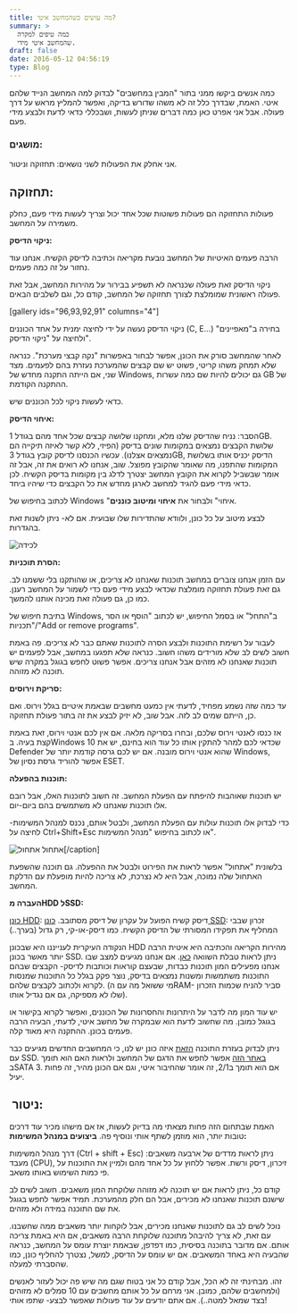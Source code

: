 ```yaml
---
title: מה עושים כשהמחשב איטי?
summary: >
  כמה טיפים למקרה
  שהמחשב איטי מידי.
draft: false
date: 2016-05-12 04:56:19
type: Blog
---
```

כמה אנשים ביקשו ממני בתור "המבין במחשבים" לבדוק למה המחשב הנייד שלהם
איטי. האמת, שבדרך כלל זה לא משהו שדורש בדיקה, ואפשר להמליץ מראש על
דרך פעולה. אבל אני אפרט כאן כמה דברים שניתן לעשות, ושבכללי כדאי לדעת
ולבצע מידי פעם.

### מושגים:

אני אחלק את הפעולות לשני נושאים: תחזוקה וניטור.

## תחזוקה:

פעולות התחזוקה הם פעולות פשוטות שכל אחד יכול וצריך לעשות מידי פעם, כחלק
משמירה על המחשב.

**ניקוי הדיסק:**

הרבה פעמים האיטיות של המחשב נובעת מקריאה וכתיבה לדיסק הקשיח. אנחנו עוד
נחזור על זה כמה פעמים.

ניקוי הדיסק זאת פעולה שכנראה לא תשפיע בבירור על מהירות המחשב, אבל זאת
פעולה ראשונית שמומלצת לצורך תחזוקה של המחשב, קודם כל, וגם לשלבים
הבאים.

\[gallery ids="96,93,92,91" columns="4"\]

ניקוי הדיסק נעשה על ידי לחיצה ימנית על אחד הכוננים (C, E...) בחירה
ב"מאפיינים" ולחיצה על "ניקוי הדיסק".

לאחר שהמחשב סורק את הכונן, אפשר לבחור באפשרות "נקה קבצי מערכת". כנראה
שלא תמחק משהו קריטי, פשוט יש שם קבצים שהמערכת נעזרת בהם לפעמים. מצד
שני, אם הייתה התקנה מחדש של Windows, גם יכולים להיות שם כמה עשרות GB
של ההתקנה הקודמת.

כדאי לעשות ניקוי לכל הכוננים שיש.

**איחוי הדיסק:**

הסבר: נניח שהדיסק שלנו מלא, ומחקנו שלושה קבצים שכל אחד מהם בגודל 1GB.
שלושת הקבצים נמצאים במקומות שונים בדיסק (הפיזי, ללא קשר לאיזה תיקייה
הם נמצאים אצלנו). עכשיו הכנסנו לדיסק קובץ בגודל 3GB, הדיסק יכניס אותו
בשלושת המקומות שהתפנו, מה שאומר שהקובץ מפוצל. שוב, אנחנו לא רואים את
זה, אבל זה אומר שבשביל לקרוא את הקובץ המחשב יצטרך לדלג בין מקומות
בדיסק הקשיח. לכן כדאי מידי פעם להגיד למחשב לארגן מחדש את כל הקבצים
כדי שיהיו ביחד.

לכתוב בחיפוש של Windows "איחוי" ולבחור את **איחוי ומיטוב כוננים**.

לבצע מיטוב על כל כונן, ולוודא שהתדירות שלו שבועית. אם לא- ניתן לשנות זאת
בהגדרות.

![לכידה](https://baruchiro.files.wordpress.com/2016/05/d79cd79bd799d793d794.png)

**הסרת תוכניות:**

עם הזמן אנחנו צוברים במחשב תוכנות שאנחנו לא צריכים, או שהותקנו בלי ששמנו
לב. גם זאת פעולת תחזוקה מומלצת שכדאי לבצע מידי פעם כדי לשמור על המחשב
רענן. כמו כן, גם פעולה זאת מכינה אותנו להמשך.

בתיבת חיפוש של Windows, ב"התחל" או בסמל החיפוש, יש לכתוב "הוסף או הסר
תכניות"/"Add or remove programs".

לעבור על רשימת התוכנות ולבצע הסרה לתוכנות שאתם כבר לא צריכים. פה באמת
חשוב לשים לב שלא מורידים משהו חשוב. כנראה שלא תפגעו במחשב, אבל לפעמים
יש תוכנות שאנחנו לא מזהים אבל אנחנו צריכים. אפשר פשוט לחפש בגוגל במקרה
שיש תוכנה לא מזוהה.

**סריקת וירוסים:**

עד כמה שזה נשמע מפחיד, לדעתי אין כמעט מחשבים שבאמת איטיים בגלל וירוס.
ואם כן, הייתם שמים לב לזה. אבל שוב, לא יזיק לבצע את זה בתור פעולת
תחזוקה.

אז כנסו לאנטי וירוס שלכם, ובחרו בסריקה מלאה. אם אין לכם אנטי וירוס, זאת
באמת קצת בעיה. בWindows 10 שכדאי לכם למהר להתקין אותו כל עוד הוא בחינם,
יש את Defender שהוא אנטי וירוס מובנה. אם יש לכם גרסה קודמת יותר של
Windows, אפשר להוריד גרסת נסיון של ESET.

**תוכנות בהפעלה:**

יש תוכנות שאוהבות להיפתח עם הפעלת המחשב. זה חשוב לתוכנות האלו, אבל רובם
אלו תוכנות שאנחנו לא משתמשים בהם ביום-יום.

כדי לבדוק אלו תוכנות עולות עם הפעלת המחשב, ולבטל אותם, נכנס למנהל
המשימות- לחיצה על Ctrl+Shift+Esc או לכתוב בחיפוש "מנהל המשימות".

![אתחול](https://baruchiro.files.wordpress.com/2016/05/d790d7aad797d795d79c.png)
אתחול\[/caption\]

בלשונית "אתחול" אפשר לראות את הפירוט ולבטל את ההפעלה. גם תוכנה שהשפעת
האתחול שלה נמוכה, אבל היא לא נצרכת, לא צריכה להיות מופעלת עם הדלקת
המחשב.

**העברה מHDD לSSD:**

[כונן
HDD](https://he.wikipedia.org/wiki/%D7%93%D7%99%D7%A1%D7%A7_%D7%A7%D7%A9%D7%99%D7%97):
דיסק קשיח הפועל על עקרון של דיסק מסתובב. [כונן
SSD](https://he.wikipedia.org/wiki/Solid_state_drive): זכרון שבבי המחליף
את תפקידו המסורתי של הדיסק הקשיח. כמו דיסק-או-קי, רק גדול (בערך..)

הנקודה העיקרית לענייננו היא שבכונן HDD מהירות הקריאה והכתיבה היא איטית
הרבה יותר מאשר בכונן SSD. ניתן לראות טבלת השוואה
[כאן](http://www.a-c.co.il/page/%D7%9E%D7%94-%D7%A2%D7%93%D7%99%D7%A3-%D7%9B%D7%95%D7%A0%D7%9F-ssd-%D7%90%D7%95-%D7%93%D7%99%D7%A1%D7%A7-%D7%A7%D7%A9%D7%99%D7%97).
אם אנחנו מגיעים למצב שבו אנחנו מפעילים המון תוכנות כבדות, שבעצם קוראות
וכותבות לדיסק- הקבצים שבהם התוכנות משתמשות ומשנות נמצאים בדיסק, נוצר
פקק בגלל כל התוכנות שמנסות לקרוא ולכתוב לקבצים שלהם. (מי ששואל מה עם
הRAM- סביר להניח שכמות הזכרון שלו לא מספיקה, גם אם נגדיל אותו).

יש עוד המון מה לדבר על היתרונות והחסרונות של הכוננים, ואפשר לקרוא בקישור
או בגוגל כמובן. מה שחשוב לדעת הוא שבמקרה של מחשב איטי, לדעתי, הבעיה הרבה
פעמים בכונן. ההתקנה היא מאוד קלה.

ניתן לבדוק בעזרת התוכנה
[הזאת](http://download.piriform.com/spsetup119.exe) איזה כונן יש
לנו, כי המחשבים החדשים מגיעים כבר עם SSD. [באתר
הזה](http://www.crucial.com/) אפשר לחפש את הדגם של המחשב ולראות האם
הוא תומך בSATA 3. אם הוא תומך ב2/1, זה אומר שהחיבור איטי, וגם אם הכונן
מהיר, זה פחות יעיל.

##  ניטור:

האמת שבתחום הזה פחות מצאתי מה בדיוק לעשות, אז אם מישהו מכיר עוד דרכים
טובות יותר, הוא מוזמן לשתף אותי ונוסיף פה. **ביצועים במנהל המשימות:**

דרך מנהל המשימות (Ctrl + shift + Esc) ניתן לראות מדדים של ארבעה משאבים:
מעבד (CPU), זיכרון, דיסק ורשת. אפשר ללחוץ על כל אחד מהם ולמיין את
התוכנות על פי כמות השימוש באותו משאב.

קודם כל, ניתן לראות אם יש תוכנה לא מזוהה שלוקחת המון משאבים. חשוב לשים
לב שישנם תוכנות שאנחנו לא מכירים, אבל הם חלק מהמערכת. תמיד אפשר לחפש
בגוגל את שם התוכנה במידה ולא מזהים.

נוכל לשים לב גם לתוכנות שאנחנו מכירים, אבל לוקחות יותר משאבים ממה
שחשבנו. עם זאת, לא צריך להיבהל מתוכנה שלוקחת הרבה משאבים, אם היא
באמת צריכה אותם. אם מדובר בתוכנה בסיסית, כמו דפדפן, שבאמת יוצרת עומס
על המחשב, כנראה שהבעיה היא באחד המשאבים. אם יש עומס על הדיסק, למשל,
נצטרך להחליף כונן, כמו שהסברתי למעלה.

זהו. מבחינתי זה לא הכל, אבל קודם כל אני בטוח שגם מה שיש פה יכול לעזור
לאנשים (ולמחשבים שלהם, כמובן. אני מרחם על כל אותם מחשבים עם 10 סמלים
לא מזוהים בצד שמאל למטה..). אם אתם יודעים על עוד פעולות שאפשר לבצע-
שתפו אותי\!
